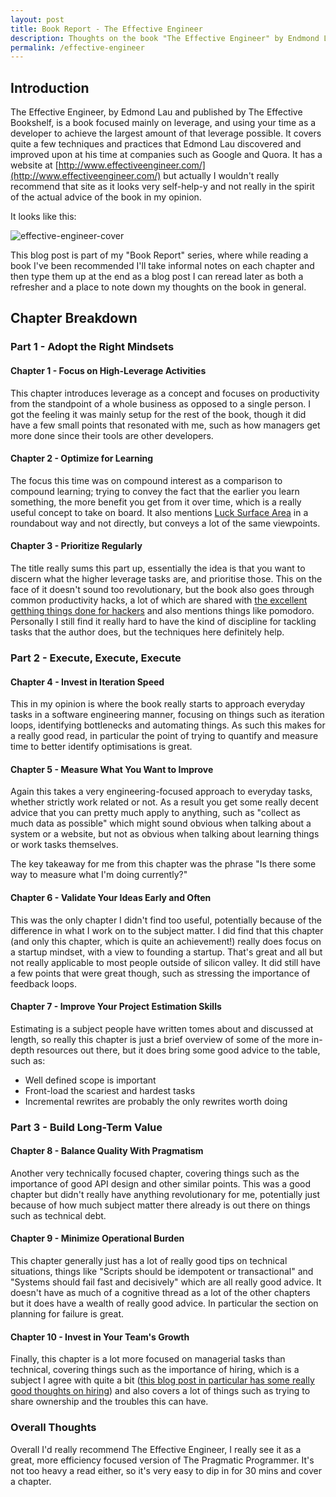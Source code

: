 ```yaml
---
layout: post
title: Book Report - The Effective Engineer
description: Thoughts on the book "The Effective Engineer" by Endmond Lau
permalink: /effective-engineer
---
```


## Introduction

The Effective Engineer, by Edmond Lau and published by The Effective Bookshelf, is a book focused mainly on leverage, and using your time as a developer to achieve the largest amount of that leverage possible. It covers quite a few techniques and practices that Edmond Lau discovered and improved upon at his time at companies such as Google and Quora. It has a website at [http://www.effectiveengineer.com/](http://www.effectiveengineer.com/) but actually I wouldn't really recommend that site as it looks very self-help-y and not really in the spirit of the actual advice of the book in my opinion.

It looks like this:

![effective-engineer-cover](https://user-images.githubusercontent.com/1202911/34956836-cef65afc-fa22-11e7-9197-e3226d2f8a42.jpg)

This blog post is part of my "Book Report" series, where while reading a book I've been recommended I'll take informal notes on each chapter and then type them up at the end as a blog post I can reread later as both a refresher and a place to note down my thoughts on the book in general.

## Chapter Breakdown

### Part 1 - Adopt the Right Mindsets

#### Chapter 1 - Focus on High-Leverage Activities
This chapter introduces leverage as a concept and focuses on productivity from the standpoint of a whole business as opposed to a single person. I got the feeling it was mainly setup for the rest of the book, though it did have a few small points that resonated with me, such as how managers get more done since their tools are other developers.

#### Chapter 2 - Optimize for Learning
The focus this time was on compound interest as a comparison to compound learning; trying to convey the fact that the earlier you learn something, the more benefit you get from it over time, which is a really useful concept to take on board. It also mentions [Luck Surface Area](http://www.codusoperandi.com/posts/increasing-your-luck-surface-area) in a roundabout way and not directly, but conveys a lot of the same viewpoints.

#### Chapter 3 - Prioritize Regularly
The title really sums this part up, essentially the idea is that you want to discern what the higher leverage tasks are, and prioritise those. This on the face of it doesn't sound too revolutionary, but the book also goes through common productivity hacks, a lot of which are shared with [the excellent getthing things done for hackers](https://gtdfh.branchable.com/) and also mentions things like pomodoro. Personally I still find it really hard to have the kind of discipline for tackling tasks that the author does, but the techniques here definitely help.

### Part 2 - Execute, Execute, Execute

#### Chapter 4 - Invest in Iteration Speed
This in my opinion is where the book really starts to approach everyday tasks in a software engineering manner, focusing on things such as iteration loops, identifying bottlenecks and automating things. As such this makes for a really good read, in particular the point of trying to quantify and measure time to better identify optimisations is great.

#### Chapter 5 - Measure What You Want to Improve
Again this takes a very engineering-focused approach to everyday tasks, whether strictly work related or not. As a result you get some really decent advice that you can pretty much apply to anything, such as "collect as much data as possible" which might sound obvious when talking about a system or a website, but not as obvious when talking about learning things or work tasks themselves.

The key takeaway for me from this chapter was the phrase "Is there some way to measure what I'm doing currently?"

#### Chapter 6 - Validate Your Ideas Early and Often
This was the only chapter I didn't find too useful, potentially because of the difference in what I work on to the subject matter. I did find that this chapter (and only this chapter, which is quite an achievement!) really does focus on a startup mindset, with a view to founding a startup. That's great and all but not really applicable to most people outside of silicon valley. It did still have a few points that were great though, such as stressing the importance of feedback loops.

#### Chapter 7 - Improve Your Project Estimation Skills
Estimating is a subject people have written tomes about and discussed at length, so really this chapter is just a brief overview of some of the more in-depth resources out there, but it does bring some good advice to the table, such as:

* Well defined scope is important
* Front-load the scariest and hardest tasks
* Incremental rewrites are probably the only rewrites worth doing

### Part 3 - Build Long-Term Value

#### Chapter 8 - Balance Quality With Pragmatism
Another very technically focused chapter, covering things such as the importance of good API design and other similar points. This was a good chapter but didn't really have anything revolutionary for me, potentially just because of how much subject matter there already is out there on things such as technical debt.

#### Chapter 9 - Minimize Operational Burden
This chapter generally just has a lot of really good tips on technical situations, things like "Scripts should be idempotent or transactional" and "Systems should fail fast and decisively" which are all really good advice. It doesn't have as much of a cognitive thread as a lot of the other chapters but it does have a wealth of really good advice. In particular the section on planning for failure is great.

#### Chapter 10 - Invest in Your Team's Growth
Finally, this chapter is a lot more focused on managerial tasks than technical, covering things such as the importance of hiring, which is a subject I agree with quite a bit ([this blog post in particular has some really good thoughts on hiring](https://sockpuppet.org/blog/2015/03/06/the-hiring-post/)) and also covers a lot of things such as trying to share ownership and the troubles this can have.

### Overall Thoughts

Overall I'd really recommend The Effective Engineer, I really see it as a great, more efficiency focused version of The Pragmatic Programmer. It's not too heavy a read either, so it's very easy to dip in for 30 mins and cover a chapter.

